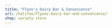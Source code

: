```yaml
---
title: "Flynn's Dairy Bar & Convenience"
url: /halifax/flynns-dairy-bar-and-convenience/
shop: variety store
---
```

